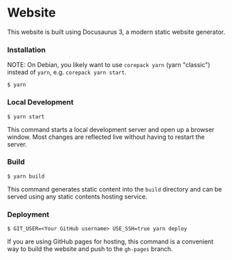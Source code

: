 # Website

This website is built using Docusaurus 3, a modern static website generator.

### Installation

NOTE: On Debian, you likely want to use `corepack yarn` (yarn
"classic") instead of `yarn`, e.g. `corepack yarn start`.

```
$ yarn
```

### Local Development

```
$ yarn start
```

This command starts a local development server and open up a browser window.
Most changes are reflected live without having to restart the server.

### Build

```
$ yarn build
```

This command generates static content into the `build` directory and can be
served using any static contents hosting service.

### Deployment

```
$ GIT_USER=<Your GitHub username> USE_SSH=true yarn deploy
```

If you are using GitHub pages for hosting, this command is a convenient way to
build the website and push to the `gh-pages` branch.
